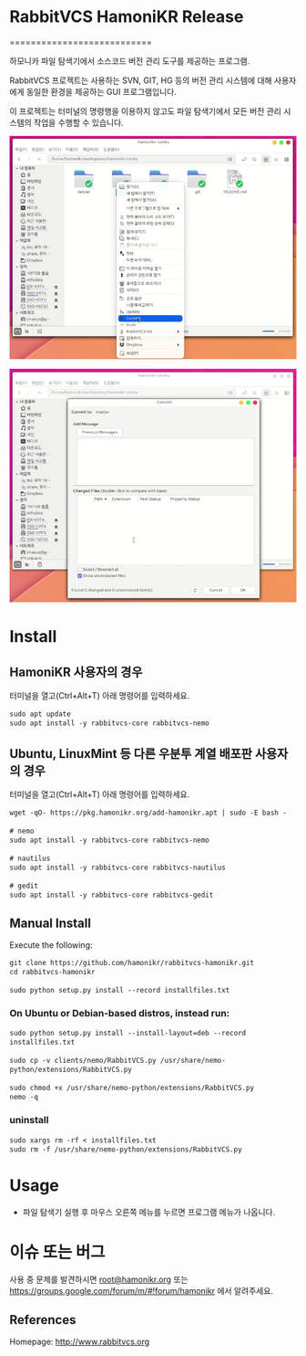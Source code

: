 # RabbitVCS HamoniKR Release
===========================

하모니카 파일 탐색기에서 소스코드 버전 관리 도구를 제공하는 프로그램.

RabbitVCS 프로젝트는 사용하는 SVN, GIT, HG 등의 버전 관리 시스템에 대해 사용자에게 동일한 환경을 제공하는 GUI 프로그램입니다.

이 프로젝트는 터미널의 명령행을 이용하지 않고도 파일 탐색기에서 모든 버전 관리 시스템의 작업을 수행할 수 있습니다.

![rabbitvcs](imgs/img-1.png)

![rabbitvcs](imgs/img-2.png)

# Install

## HamoniKR 사용자의 경우
터미널을 열고(Ctrl+Alt+T) 아래 명령어를 입력하세요.

```
sudo apt update
sudo apt install -y rabbitvcs-core rabbitvcs-nemo
```

## Ubuntu, LinuxMint 등 다른 우분투 계열 배포판 사용자의 경우
터미널을 열고(Ctrl+Alt+T) 아래 명령어를 입력하세요.

```
wget -qO- https://pkg.hamonikr.org/add-hamonikr.apt | sudo -E bash -

# nemo 
sudo apt install -y rabbitvcs-core rabbitvcs-nemo

# nautilus
sudo apt install -y rabbitvcs-core rabbitvcs-nautilus

# gedit
sudo apt install -y rabbitvcs-core rabbitvcs-gedit

```

## Manual Install
Execute the following:
```
git clone https://github.com/hamonikr/rabbitvcs-hamonikr.git
cd rabbitvcs-hamonikr

sudo python setup.py install --record installfiles.txt
```

### On Ubuntu or Debian-based distros, instead run:
```
sudo python setup.py install --install-layout=deb --record installfiles.txt

sudo cp -v clients/nemo/RabbitVCS.py /usr/share/nemo-python/extensions/RabbitVCS.py

sudo chmod +x /usr/share/nemo-python/extensions/RabbitVCS.py
nemo -q
```

### uninstall
```
sudo xargs rm -rf < installfiles.txt
sudo rm -f /usr/share/nemo-python/extensions/RabbitVCS.py
```

# Usage
 * 파일 탐색기 실행 후 마우스 오른쪽 메뉴를 누르면 프로그램 메뉴가 나옵니다.
 
 # 이슈 또는 버그
 사용 중 문제를 발견하시면 root@hamonikr.org 또는 https://groups.google.com/forum/m/#!forum/hamonikr 에서 알려주세요.



References
----------
Homepage: http://www.rabbitvcs.org
